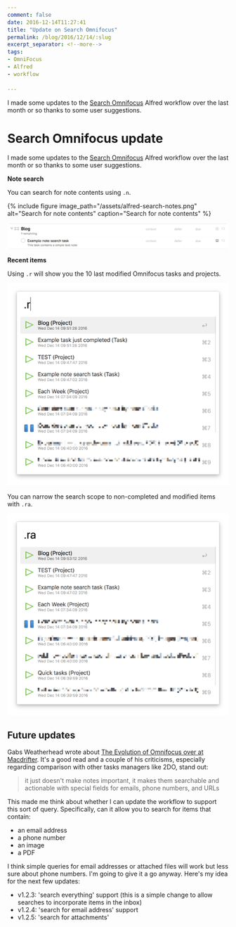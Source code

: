 ```yaml
---
comment: false
date: 2016-12-14T11:27:41
title: "Update on Search Omnifocus"
permalink: /blog/2016/12/14/:slug
excerpt_separator: <!--more-->
tags:
- OmniFocus
- Alfred
- workflow

---
```


I made some updates to the [Search Omnifocus](https://github.com/rhydlewis/search-omnifocus) Alfred workflow over the last month or so thanks to some user suggestions. 
<!--more-->



# Search Omnifocus update

I made some updates to the [Search Omnifocus](https://github.com/rhydlewis/search-omnifocus) Alfred workflow over the last month or so thanks to some user suggestions. 

**Note search**

You can search for note contents using `.n`.

{% include figure image_path="/assets/alfred-search-notes.png" alt="Search for note contents" caption="Search for note contents" %}

<img src="/img/omnifocus-search-notes.png" class="img-fluid" alt="TBC" loading="lazy">

**Recent items**

Using `.r` will show you the 10 last modified Omnifocus tasks and projects. 

<img src="/img/recent-all.png" class="img-fluid" alt="TBC" loading="lazy"> 

You can narrow the search scope to non-completed and modified items with `.ra`.

<img src="/img/recent-active.png" class="img-fluid" alt="TBC" loading="lazy">

## Future updates

Gabs Weatherhead wrote about [The Evolution of Omnifocus over at Macdrifter](http://www.macdrifter.com/2016/12/the-evolution-of-omnifocus.html). It's a good read and a couple of his criticisms, especially regarding comparison with other tasks managers like 2DO, stand out:

> it just doesn't make notes important, it makes them searchable and actionable with special fields for emails, phone numbers, and URLs

This made me think about whether I can update the workflow to support this sort of query. Specifically, can it allow you to search for items that contain:
- an email address
- a phone number
- an image
- a PDF

I think simple queries for email addresses or attached files will work but less sure about phone numbers. I'm going to give it a go anyway. Here's my idea for the next few updates:

* v1.2.3: 'search everything' support (this is a simple change to allow searches to incorporate items in the inbox)
* v1.2.4: 'search for email address' support
* v1.2.5: 'search for attachments'
